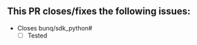 [//]: # (Thanks for opening this pull request! Before you proceed please make sure that you've an issue that explains what this pull request will do.
         Make sure that all your commits link this issue e.g "My commit \(bunq/sdk_php#<issue nr>\)".
         If this pr is changing files that are located in "bunq/sdk/model/generated" then this PR will be closed as these files must/can only be changed on bunq's side.)
         
## This PR closes/fixes the following issues:
[//]: # (If for some reason your PR does not require a pull request you can just mark this box as checked.)
 - Closes bunq/sdk_python#
    - [ ] Tested
